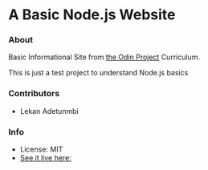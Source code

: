 # A Basic Node.js Website

### About

Basic Informational Site from [the Odin Project](https://www.theodinproject.com/paths/full-stack-javascript/courses/nodejs/lessons/basic-informational-site) Curriculum.

This is just a test project to understand Node.js basics

### Contributors

* Lekan Adetunmbi

### Info

* License: MIT
* [See it live here:](https://pollaroid.net/basic-informational-site)